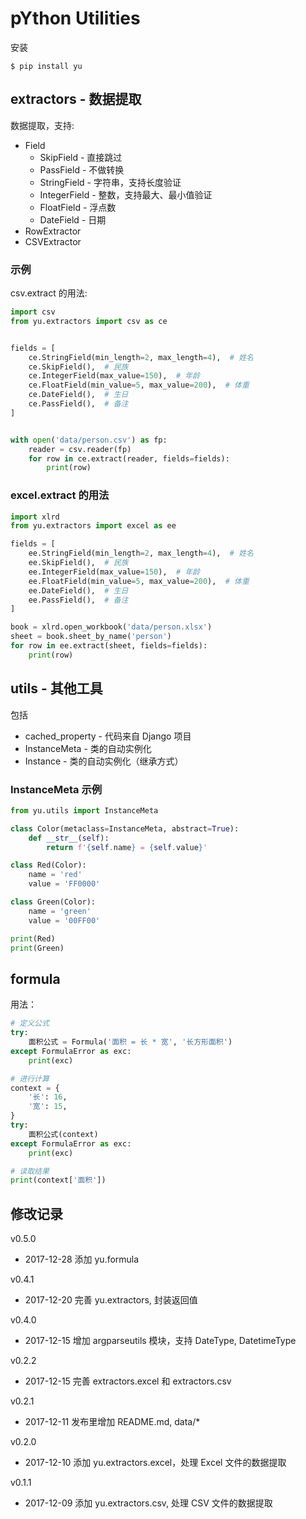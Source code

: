 # pYthon Utilities

安装

```
$ pip install yu
```

## extractors - 数据提取

数据提取，支持:

* Field
  * SkipField - 直接跳过
  * PassField - 不做转换
  * StringField - 字符串，支持长度验证
  * IntegerField - 整数，支持最大、最小值验证
  * FloatField - 浮点数
  * DateField - 日期
* RowExtractor
* CSVExtractor

### 示例

csv.extract 的用法:

```python
import csv
from yu.extractors import csv as ce


fields = [
    ce.StringField(min_length=2, max_length=4),  # 姓名
    ce.SkipField(),  # 民族
    ce.IntegerField(max_value=150),  # 年龄
    ce.FloatField(min_value=5, max_value=200),  # 体重
    ce.DateField(),  # 生日
    ce.PassField(),  # 备注
]


with open('data/person.csv') as fp:
    reader = csv.reader(fp)
    for row in ce.extract(reader, fields=fields):
        print(row)
```

### excel.extract 的用法

```python
import xlrd
from yu.extractors import excel as ee

fields = [
    ee.StringField(min_length=2, max_length=4),  # 姓名
    ee.SkipField(),  # 民族
    ee.IntegerField(max_value=150),  # 年龄
    ee.FloatField(min_value=5, max_value=200),  # 体重
    ee.DateField(),  # 生日
    ee.PassField(),  # 备注
]

book = xlrd.open_workbook('data/person.xlsx')
sheet = book.sheet_by_name('person')
for row in ee.extract(sheet, fields=fields):
    print(row)
```

## utils - 其他工具

包括

* cached_property - 代码来自 Django 项目
* InstanceMeta - 类的自动实例化
* Instance - 类的自动实例化（继承方式）

### InstanceMeta 示例

```python
from yu.utils import InstanceMeta

class Color(metaclass=InstanceMeta, abstract=True):
    def __str__(self):
        return f'{self.name} = {self.value}'

class Red(Color):
    name = 'red'
    value = 'FF0000'

class Green(Color):
    name = 'green'
    value = '00FF00'

print(Red)
print(Green)
```

## formula

用法：

```python
# 定义公式
try:
    面积公式 = Formula('面积 = 长 * 宽', '长方形面积')
except FormulaError as exc:
    print(exc)

# 进行计算
context = {
    '长': 16,
    '宽': 15,
}
try:
    面积公式(context)
except FormulaError as exc:
    print(exc)

# 读取结果
print(context['面积'])
```



## 修改记录

v0.5.0

* 2017-12-28 添加 yu.formula

v0.4.1

* 2017-12-20 完善 yu.extractors, 封装返回值

v0.4.0

* 2017-12-15 增加 argparseutils 模块，支持 DateType, DatetimeType

v0.2.2

* 2017-12-15 完善 extractors.excel 和 extractors.csv

v0.2.1

* 2017-12-11 发布里增加 README.md, data/*

v0.2.0

* 2017-12-10 添加 yu.extractors.excel，处理 Excel 文件的数据提取

v0.1.1

* 2017-12-09 添加 yu.extractors.csv, 处理 CSV 文件的数据提取
